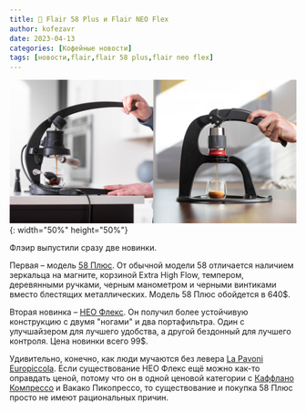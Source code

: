 ```yaml
---
title: 📰 Flair 58 Plus и Flair NEO Flex
author: kofezavr
date: 2023-04-13
categories: [Кофейные новости]
tags: [новости,flair,flair 58 plus,flair neo flex]
--- 
```

![Flair 58 Plus и Flair NEO Flex](/assets/img/posts/23/04/flair.jpg){: width="50%" height="50%"}

Флэир выпустили сразу две новинки.

Первая – модель [58 Плюс](https://www.youtube.com/watch?v=kAVOD2JV5Nc). От обычной модели 58 отличается наличием зеркальца на магните, корзиной Extra High Flow, темпером, деревянными ручками, черным манометром и черными винтиками вместо блестящих металлических. Модель 58 Плюс обойдется в 640$.

Вторая новинка – [НЕО Флекс](https://www.youtube.com/watch?v=t9fVCRmiwXc). Он получил более устойчивую конструкцию с двумя "ногами" и два портафильтра. Один с улучшайзером для лучшего удобства, а другой бездонный для лучшего контроля. Цена новинки всего 99$.

Удивительно, конечно, как люди мучаются без левера [La Pavoni Europiccola](https://www.youtube.com/playlist?list=PLSa5maA4Ple_ij3u-rMLBLswdwApmR4ln). Если существование НЕО Флекс ещё можно как-то оправдать ценой, потому что он в одной ценовой категории с [Каффлано Компрессо](https://www.youtube.com/watch?v=iQ3fDjAe3X0) и Вакако Пикопрессо, то существование и покупка 58 Плюс просто не имеют рациональных причин.
